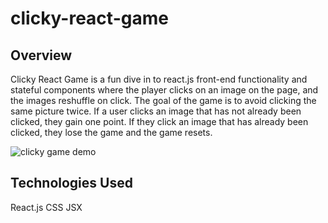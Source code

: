 # clicky-react-game

## Overview

Clicky React Game is a fun dive in to react.js front-end functionality and stateful components where the player clicks on an image on the page, and the images reshuffle on click. The goal of the game is to avoid clicking the same picture twice. If a user clicks an image that has not already been clicked, they gain one point. If they click an image that has already been clicked, they lose the game and the game resets. 

![clicky game demo](https://media.giphy.com/media/1zRh83Vgt0a5u6OfUA/giphy.gif)

## Technologies Used

React.js
CSS
JSX
